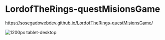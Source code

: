 # LordofTheRings-questMisionsGame
https://sosegadowebdev.github.io/LordofTheRings-questMisionsGame/

![1200px tablet-desktop](https://github.com/SosegadoWebDev/LordofTheRings-questMisionsGame/blob/master/images/desktopScreenshoot.png)
